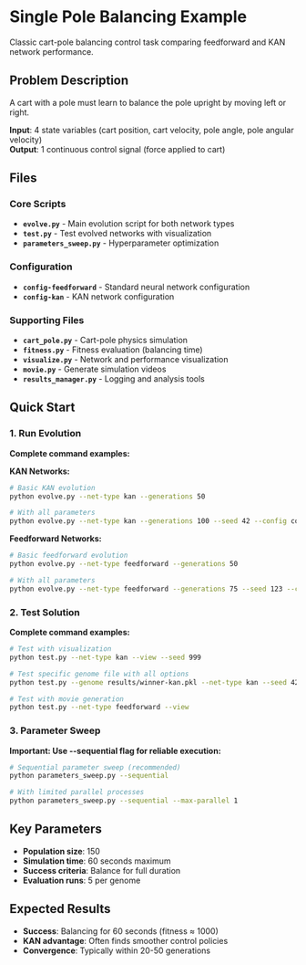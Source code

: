 # Single Pole Balancing Example

Classic cart-pole balancing control task comparing feedforward and KAN network performance.

## Problem Description

A cart with a pole must learn to balance the pole upright by moving left or right.

**Input**: 4 state variables (cart position, cart velocity, pole angle, pole angular velocity)  
**Output**: 1 continuous control signal (force applied to cart)

## Files

### Core Scripts

- **`evolve.py`** - Main evolution script for both network types
- **`test.py`** - Test evolved networks with visualization
- **`parameters_sweep.py`** - Hyperparameter optimization

### Configuration

- **`config-feedforward`** - Standard neural network configuration
- **`config-kan`** - KAN network configuration  

### Supporting Files

- **`cart_pole.py`** - Cart-pole physics simulation
- **`fitness.py`** - Fitness evaluation (balancing time)
- **`visualize.py`** - Network and performance visualization
- **`movie.py`** - Generate simulation videos
- **`results_manager.py`** - Logging and analysis tools

## Quick Start

### 1. Run Evolution

**Complete command examples:**

**KAN Networks:**
```bash
# Basic KAN evolution
python evolve.py --net-type kan --generations 50

# With all parameters
python evolve.py --net-type kan --generations 100 --seed 42 --config config-kan --results-file pole_kan_results.csv --skip-plots
```

**Feedforward Networks:**
```bash
# Basic feedforward evolution
python evolve.py --net-type feedforward --generations 50

# With all parameters
python evolve.py --net-type feedforward --generations 75 --seed 123 --config config-feedforward --results-file pole_ff_results.csv
```

### 2. Test Solution

**Complete command examples:**

```bash
# Test with visualization
python test.py --net-type kan --view --seed 999

# Test specific genome file with all options
python test.py --genome results/winner-kan.pkl --net-type kan --seed 42 --no-movie --no-plots --quiet

# Test with movie generation
python test.py --net-type feedforward --view
```

### 3. Parameter Sweep

**Important: Use --sequential flag for reliable execution:**

```bash
# Sequential parameter sweep (recommended)
python parameters_sweep.py --sequential

# With limited parallel processes  
python parameters_sweep.py --sequential --max-parallel 1
```

## Key Parameters

- **Population size**: 150
- **Simulation time**: 60 seconds maximum
- **Success criteria**: Balance for full duration
- **Evaluation runs**: 5 per genome

## Expected Results

- **Success**: Balancing for 60 seconds (fitness ≈ 1000)
- **KAN advantage**: Often finds smoother control policies
- **Convergence**: Typically within 20-50 generations
